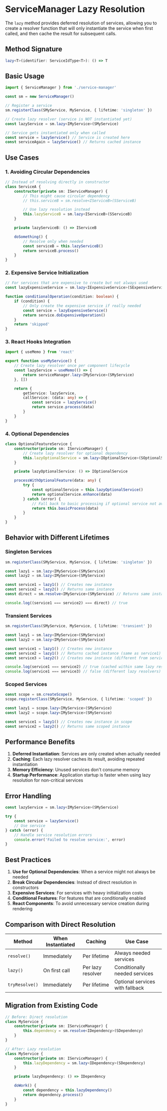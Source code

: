 # ServiceManager Lazy Resolution

The `lazy` method provides deferred resolution of services, allowing you to create a resolver function that will only instantiate the service when first called, and then cache the result for subsequent calls.

## Method Signature

```typescript
lazy<T>(identifier: ServiceIdType<T>): () => T
```

## Basic Usage

```typescript
import { ServiceManager } from './service-manager'

const sm = new ServiceManager()

// Register a service
sm.registerClass(SMyService, MyService, { lifetime: 'singleton' })

// Create lazy resolver (service is NOT instantiated yet)
const lazyService = sm.lazy<IMyService>(SMyService)

// Service gets instantiated only when called
const service = lazyService() // Service is created here
const serviceAgain = lazyService() // Returns cached instance
```

## Use Cases

### 1. Avoiding Circular Dependencies

```typescript
// Instead of resolving directly in constructor
class ServiceA {
    constructor(private sm: IServiceManager) {
        // This might cause circular dependency
        // this.serviceB = sm.resolve<IServiceB>(SServiceB)

        // Use lazy resolution instead
        this.lazyServiceB = sm.lazy<IServiceB>(SServiceB)
    }

    private lazyServiceB: () => IServiceB

    doSomething() {
        // Resolve only when needed
        const serviceB = this.lazyServiceB()
        return serviceB.process()
    }
}
```

### 2. Expensive Service Initialization

```typescript
// For services that are expensive to create but not always used
const lazyExpensiveService = sm.lazy<IExpensiveService>(SExpensiveService)

function conditionalOperation(condition: boolean) {
    if (condition) {
        // Only create the expensive service if really needed
        const service = lazyExpensiveService()
        return service.doExpensiveOperation()
    }
    return 'skipped'
}
```

### 3. React Hooks Integration

```typescript
import { useMemo } from 'react'

export function useMyService() {
    // Create lazy resolver once per component lifecycle
    const lazyService = useMemo(() => {
        return serviceManager.lazy<IMyService>(SMyService)
    }, [])

    return {
        getService: lazyService,
        callService: (data: any) => {
            const service = lazyService()
            return service.process(data)
        }
    }
}
```

### 4. Optional Dependencies

```typescript
class OptionalFeatureService {
    constructor(private sm: IServiceManager) {
        // Create lazy resolver for optional dependency
        this.lazyOptionalService = sm.lazy<IOptionalService>(SOptionalService)
    }

    private lazyOptionalService: () => IOptionalService

    processWithOptionalFeature(data: any) {
        try {
            const optionalService = this.lazyOptionalService()
            return optionalService.enhance(data)
        } catch (error) {
            // Fall back to basic processing if optional service not available
            return this.basicProcess(data)
        }
    }
}
```

## Behavior with Different Lifetimes

### Singleton Services

```typescript
sm.registerClass(SMyService, MyService, { lifetime: 'singleton' })

const lazy1 = sm.lazy<IMyService>(SMyService)
const lazy2 = sm.lazy<IMyService>(SMyService)

const service1 = lazy1() // Creates new instance
const service2 = lazy2() // Returns same instance
const direct = sm.resolve<IMyService>(SMyService) // Returns same instance

console.log((service1 === service2) === direct) // true
```

### Transient Services

```typescript
sm.registerClass(SMyService, MyService, { lifetime: 'transient' })

const lazy1 = sm.lazy<IMyService>(SMyService)
const lazy2 = sm.lazy<IMyService>(SMyService)

const service1 = lazy1() // Creates new instance
const service2 = lazy1() // Returns cached instance (same as service1)
const service3 = lazy2() // Creates new instance (different from service1)

console.log(service1 === service2) // true (cached within same lazy resolver)
console.log(service1 === service3) // false (different lazy resolvers)
```

### Scoped Services

```typescript
const scope = sm.createScope()
scope.registerClass(SMyService, MyService, { lifetime: 'scoped' })

const lazy1 = scope.lazy<IMyService>(SMyService)
const lazy2 = scope.lazy<IMyService>(SMyService)

const service1 = lazy1() // Creates new instance in scope
const service2 = lazy2() // Returns same scoped instance
```

## Performance Benefits

1. **Deferred Instantiation**: Services are only created when actually needed
2. **Caching**: Each lazy resolver caches its result, avoiding repeated instantiation
3. **Memory Efficiency**: Unused services don't consume memory
4. **Startup Performance**: Application startup is faster when using lazy resolution for non-critical services

## Error Handling

```typescript
const lazyService = sm.lazy<IMyService>(SMyService)

try {
    const service = lazyService()
    // Use service
} catch (error) {
    // Handle service resolution errors
    console.error('Failed to resolve service:', error)
}
```

## Best Practices

1. **Use for Optional Dependencies**: When a service might not always be needed
2. **Break Circular Dependencies**: Instead of direct resolution in constructors
3. **Expensive Services**: For services with heavy initialization costs
4. **Conditional Features**: For features that are conditionally enabled
5. **React Components**: To avoid unnecessary service creation during rendering

## Comparison with Direct Resolution

| Method         | When Instantiated | Caching           | Use Case                        |
| -------------- | ----------------- | ----------------- | ------------------------------- |
| `resolve()`    | Immediately       | Per lifetime      | Always needed services          |
| `lazy()`       | On first call     | Per lazy resolver | Conditionally needed services   |
| `tryResolve()` | Immediately       | Per lifetime      | Optional services with fallback |

## Migration from Existing Code

```typescript
// Before: Direct resolution
class MyService {
    constructor(private sm: IServiceManager) {
        this.dependency = sm.resolve<IDependency>(SDependency)
    }
}

// After: Lazy resolution
class MyService {
    constructor(private sm: IServiceManager) {
        this.lazyDependency = sm.lazy<IDependency>(SDependency)
    }

    private lazyDependency: () => IDependency

    doWork() {
        const dependency = this.lazyDependency()
        return dependency.process()
    }
}
```
